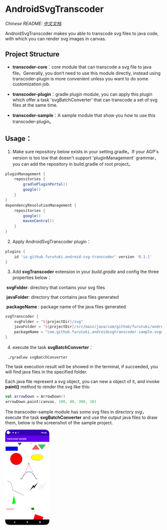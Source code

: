 # AndroidSvgTranscoder

*Chinese README: [中文文档](README.zh-cn.md).*

AndroidSvgTranscoder makes you able to transcode svg files to java code, with which you can render svg images in canvas.



## Project Structure

- **transcoder-core**：core module that can transcode a svg file to java file。Generally, you don‘t need to use this module directly, instead using transcoder-plugin is more convenient unless you want to do some customization job.

  

- **transcoder-plugin**：gradle plugin module, you can apply this plugin which offer a task 'svgBatchConverter' that can transcode a set of svg files at the same time.

  

- **transcoder-sample**：A sample module that show you how to use this transcoder-plugin。



## Usage：

1. Make sure repository below exists in your setting.gradle。If your AGP's version is too low that doesn't support 'pluginManagement' grammar，you can add the repository in build.gradle of root project。

```groovy
pluginManagement {
    repositories {
        gradlePluginPortal()
        google()
    }
}
dependencyResolutionManagement {
    repositories {
      	google()
        mavenCentral()
    }
}
```

2. Apply AndroidSvgTranscoder plugin：

```groovy
plugins {
    id 'io.github.furutuki.android-svg-transcoder' version '0.1.1'
}
```

3. Add **svgTranscoder** extension in your *build.gradle* and config the three properties below：

​	**svgFolder**: directory that contains your svg files

​	**javaFolder**: directory that contains java files generated

​	**packageName** : package name of the java files generated

```groovy
svgTranscoder {
    svgFolder = "${projectDir}/svg"
    javaFolder = "${projectDir}/src/main/java/com/github/furutuki/androidsvgtranscoder/sample/svgobj"
    packageName = "com.github.furutuki.androidsvgtranscoder.sample.svgobj"
}
```

4. execute the task **svgBatchConverter**：

```shell
 ./gradlew svgBatchConverter
```

The task execution result will be showed in the terminal, if succeeded, you will find java files in the specified folder.

Each java file represent a svg object, you can new a object of it, and invoke **paint()** method to render the svg like this:

```kotlin
val arrowDown = ArrowDown()
arrowDown.paint(canvas, 100, 80, 300, 10)
```

The transcoder-sample module has some svg files in directory *svg*，execute the task **svgBatchConverter** and use the output java files to draw them, below is the screenshot of the sample project.

<img src="https://github.com/furutuki/AndroidSvgTranscoder/blob/main/transcoder-sample/Screenshot.png" style="zoom:30%;" />

